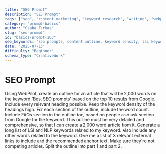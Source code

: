 ```yaml
---
title: "SEO Prompt"
description: "SEO Prompt"
tags: ["seo", "content marketing", "keyword research", "writing", "webpilot"]
category: "prompt-basics"
author: "Csaba Farkas"
slug: "seo-prompt"
id: "basics-prompt-163"
seo_keywords: "seo prompts, content outline, keyword density, lsi keywords, nlp keywords"
date: "2025-07-13"
difficulty: "Beginner"
schema_type: "CreativeWork"
---
```


# SEO Prompt

Using WebPilot, create an outline for an article that will be 2,000 words on the keyword 'Best SEO prompts' based on the top 10 results from Google. Include every relevant heading possible. Keep the keyword density of the headings high. For each section of the outline, include the word count. Include FAQs section in the outline too, based on people also ask section from Google for the keyword. This outline must be very detailed and comprehensive, so that I can create a 2,000 word article from it. Generate a long list of LSI and NLP keywords related to my keyword. Also include any other words related to the keyword. Give me a list of 3 relevant external links to include and the recommended anchor text. Make sure they're not competing articles. Split the outline into part 1 and part 2.
